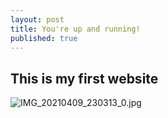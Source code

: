 ```yaml
---
layout: post
title: You're up and running!
published: true
---
```

## This is my first website

![IMG_20210409_230313_0.jpg]({{site.baseurl}}/_posts/IMG_20210409_230313_0.jpg)


